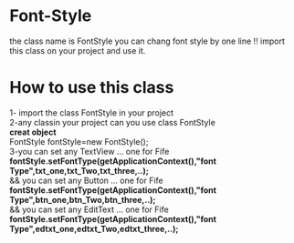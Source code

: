 # Font-Style
the class name is FontStyle 
you can chang font style by one line !! 
import this class on your project and use it.
<h1>How to use this class</h2>
1- import the class FontStyle in your project <br/>
2-any classin your project can you use class FontStyle<br/>
 <b>creat object</b><br/>
</b> FontStyle fontStyle=new FontStyle();</b> <br/>
 3-you can set any TextView ... one for Fife<br/>
<b>  fontStyle.setFontType(getApplicationContext(),"font Type",txt_one,txt_Two,txt_three,..);</b><br/>
&& you can set any Button ... one for Fife<br/>
<b>  fontStyle.setFontType(getApplicationContext(),"font Type",btn_one,btn_Two,btn_three,..);</b><br/>
&& you can set any EditText ... one for Fife<br/>
<b> fontStyle.setFontType(getApplicationContext(),"font Type",edtxt_one,edtxt_Two,edtxt_three,..);</b><br/>

 
  

